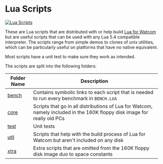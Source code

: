 # Lua Scripts

[![Lua Scripts](https://github.com/Lethja/lua-scripts/actions/workflows/LuaScripts.yml/badge.svg)](https://github.com/Lethja/lua-scripts/actions/workflows/LuaScripts.yml)

These are Lua scripts that are distributed with or help build 
[Lua for Watcom](https://github.com/Lethja/lua-watcom) 
but are useful scripts that can be used with any Lua 5.4 compatible interpreter.
The scripts range from simple demos to clones of unix utilities,
which can be particularly useful on platforms that have no native equivalent.

Most scripts have a unit test to make sure they work as intended.

The scripts are split into the following folders:

| Folder Name      | Description                                                                                                              |
|------------------|--------------------------------------------------------------------------------------------------------------------------|
| [bench](./bench) | Contains symbolic links to each script that is needed to run every benchmark in `BENCH.LUA`                              |
| [core](./core)   | Scripts that go in all distributions of Lua for Watcom, namely included in the 160K floppy disk image for really old PCs |
| [test](./test)   | Unit tests                                                                                                               |
| [util](./util)   | Scripts that help with the build process of Lua for Watcom but aren't included on any disk                               | 
| [xtra](./xtra)   | Extra scripts that are omitted from the 160K floppy disk image duo to space constants                                    |
